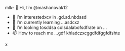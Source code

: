 mlk- 👋 Hi, I’m @mashanovak12
- 👀 I’m interestedxcv in .gd.sd.nbdasd
- 🌱 I’m currently learning ...asdcxz
- 💞️ I’m looking tosddsa colsdalabofsdfrate on ...
- 📫 How to reach me ...gdf
khladczxcggdfdfggfdfshte
<!---cxzgfd
mashanovak12/mashanovak12 is a ✨ special ✨ repository because its `README.md` (this file) appears on your GitHub profile.
You can click the Praseview link to take a look at your chancxzcges.
--->x
